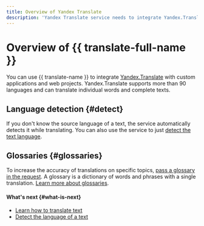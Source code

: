 ```yaml
---
title: Overview of Yandex Translate
description: 'Yandex Translate service needs to integrate Yandex.Translate algorithms into custom applications or web projects. Yandex Translate supports over 90 languages and can translate single words and whole texts. If you do not know the language of the source text, the service will automatically detect it during translation. You can also use the service just to detect the language of the text.'
---
```


# Overview of {{ translate-full-name }}

You can use {{ translate-name }} to integrate [Yandex.Translate](https://translate.yandex.com) with custom applications and web projects. Yandex.Translate supports more than 90 languages and can translate individual words and complete texts.

## Language detection {#detect}

If you don't know the source language of a text, the service automatically detects it while translating. You can also use the service to just [detect the text language](../operations/detect.md).

## Glossaries {#glossaries}

To increase the accuracy of translations on specific topics, [pass a glossary in the request](../operations/better-quality.md#with-glossary). A glossary is a dictionary of words and phrases with a single translation. [Learn more about glossaries](glossary.md).

#### What's next {#what-is-next}

* [Learn how to translate text](../operations/translate.md)
* [Detect the language of a text](../operations/detect.md)

